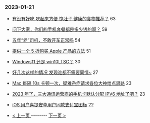 ### 2023-01-21 
- [有没有好吃 吃起来方便 饱肚子 健康的食物推荐？](https://www.v2ex.com/t/910081) 63
- [问下大家，你们的手机套餐都是多少钱的啊？](https://www.v2ex.com/t/910133) 59
- [五年“老”司机，不敢开车正常吗](https://www.v2ex.com/t/910100) 54
- [提供一个 5 折购买 Apple 产品的方法](https://www.v2ex.com/t/910121) 51
- [Windows11 还是 win10LTSC？](https://www.v2ex.com/t/910129) 30
- [好几次这样的情况 发现谁都不需要同情~](https://www.v2ex.com/t/910090) 27
- [Mac 每隔 10s 卡顿一次，疑难杂症请求各位大神给点思路](https://www.v2ex.com/t/910082) 23
- [2023 年了，三大通讯运营商的手机卡默认分配 IPV6 地址了吧？](https://www.v2ex.com/t/910127) 23
- [iOS 用户喜提安卓用户同款支付宝图标](https://www.v2ex.com/t/910135) 22 

- [ < 上一页 ](https://github.com/able8/v2ex-hot-record/blob/master/2023-01-20.md) -------- [ 下一页 > ](https://github.com/able8/v2ex-hot-record/blob/master/2023-01-22.md)